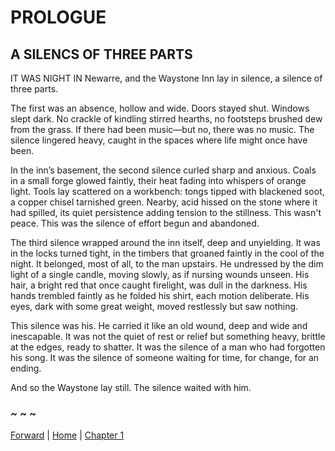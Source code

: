 # PROLOGUE

## A SILENCS OF THREE PARTS

IT WAS NIGHT IN Newarre, and the Waystone Inn lay in silence, a silence of three parts.  

The first was an absence, hollow and wide. Doors stayed shut. Windows slept dark. No crackle of kindling stirred hearths, no footsteps brushed dew from the grass. If there had been music—but no, there was no music. The silence lingered heavy, caught in the spaces where life might once have been.  

In the inn’s basement, the second silence curled sharp and anxious. Coals in a small forge glowed faintly, their heat fading into whispers of orange light. Tools lay scattered on a workbench: tongs tipped with blackened soot, a copper chisel tarnished green. Nearby, acid hissed on the stone where it had spilled, its quiet persistence adding tension to the stillness. This wasn't peace. This was the silence of effort begun and abandoned.  

The third silence wrapped around the inn itself, deep and unyielding. It was in the locks turned tight, in the timbers that groaned faintly in the cool of the night. It belonged, most of all, to the man upstairs. He undressed by the dim light of a single candle, moving slowly, as if nursing wounds unseen. His hair, a bright red that once caught firelight, was dull in the darkness. His hands trembled faintly as he folded his shirt, each motion deliberate. His eyes, dark with some great weight, moved restlessly but saw nothing.  

This silence was his. He carried it like an old wound, deep and wide and inescapable. It was not the quiet of rest or relief but something heavy, brittle at the edges, ready to shatter. It was the silence of a man who had forgotten his song. It was the silence of someone waiting for time, for change, for an ending.  

And so the Waystone lay still. The silence waited with him.  

### ~ ~ ~

[Forward](Forward.md) | [Home](../) | [Chapter 1](CHAPTER_01.md)
